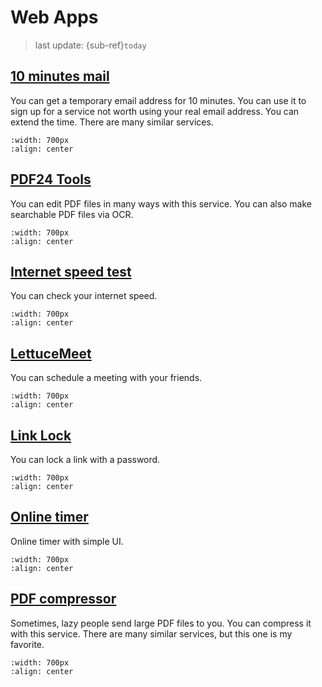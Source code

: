 # Web Apps
> last update: {sub-ref}`today`
<div style="width: 790px;"></div>


## [10 minutes mail](https://10minemail.com/en/)
You can get a temporary email address for 10 minutes. You can use it to sign up for a service not worth using your real email address. You can extend the time. There are many similar services.
```{image} img/10-minute-mail.png
:width: 700px
:align: center
```

## [PDF24 Tools](https://tools.pdf24.org/en/)
You can edit PDF files in many ways with this service.
You can also make searchable PDF files via OCR.
```{image} img/PDF24.png
:width: 700px
:align: center
```

## [Internet speed test](https://fast.com/)
You can check your internet speed.
```{image} img/internet-speed-test.png
:width: 700px
:align: center
```

## [LettuceMeet](https://lettucemeet.com/)
You can schedule a meeting with your friends.
```{image} img/lettucemeet.png
:width: 700px
:align: center
```

## [Link Lock](https://jstrieb.github.io/link-lock/create/)
You can lock a link with a password.
```{image} img/link-lock.png
:width: 700px
:align: center
```

## [Online timer](https://vclock.com/timer/)
Online timer with simple UI.
```{image} img/online-timer.png
:width: 700px
:align: center
```

## [PDF compressor](https://www.ilovepdf.com/compress_pdf)
Sometimes, lazy people send large PDF files to you. You can compress it with this service. There are many similar services, but this one is my favorite.
```{image} img/pdf.png
:width: 700px
:align: center
```